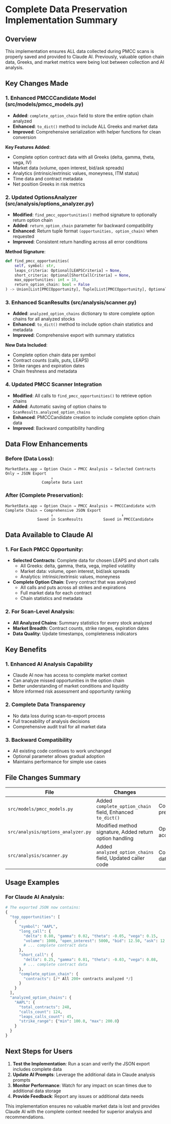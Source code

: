 # Complete Data Preservation Implementation Summary

## Overview
This implementation ensures ALL data collected during PMCC scans is properly saved and provided to Claude AI. Previously, valuable option chain data, Greeks, and market metrics were being lost between collection and AI analysis.

## Key Changes Made

### 1. Enhanced PMCCCandidate Model (src/models/pmcc_models.py)
- **Added**: `complete_option_chain` field to store the entire option chain analyzed
- **Enhanced**: `to_dict()` method to include ALL Greeks and market data
- **Improved**: Comprehensive serialization with helper functions for clean conversion

**Key Features Added**:
- Complete option contract data with all Greeks (delta, gamma, theta, vega, IV)
- Market data (volume, open interest, bid/ask spreads)
- Analytics (intrinsic/extrinsic values, moneyness, ITM status)
- Time data and contract metadata
- Net position Greeks in risk metrics

### 2. Updated OptionsAnalyzer (src/analysis/options_analyzer.py)
- **Modified**: `find_pmcc_opportunities()` method signature to optionally return option chain
- **Added**: `return_option_chain` parameter for backward compatibility
- **Enhanced**: Return tuple format `(opportunities, option_chain)` when requested
- **Improved**: Consistent return handling across all error conditions

**Method Signature**:
```python
def find_pmcc_opportunities(
    self, symbol: str,
    leaps_criteria: Optional[LEAPSCriteria] = None,
    short_criteria: Optional[ShortCallCriteria] = None,
    max_opportunities: int = 10,
    return_option_chain: bool = False
) -> Union[List[PMCCOpportunity], Tuple[List[PMCCOpportunity], Optional['OptionChain']]]
```

### 3. Enhanced ScanResults (src/analysis/scanner.py)
- **Added**: `analyzed_option_chains` dictionary to store complete option chains for all analyzed stocks
- **Enhanced**: `to_dict()` method to include option chain statistics and metadata
- **Improved**: Comprehensive export with summary statistics

**New Data Included**:
- Complete option chain data per symbol
- Contract counts (calls, puts, LEAPS)
- Strike ranges and expiration dates
- Chain freshness and metadata

### 4. Updated PMCC Scanner Integration
- **Modified**: All calls to `find_pmcc_opportunities()` to retrieve option chains
- **Added**: Automatic saving of option chains to `ScanResults.analyzed_option_chains`
- **Enhanced**: PMCCCandidate creation to include complete option chain data
- **Improved**: Backward compatibility handling

## Data Flow Enhancements

### Before (Data Loss):
```
MarketData.app → Option Chain → PMCC Analysis → Selected Contracts Only → JSON Export
                    ↓
                Complete Data Lost
```

### After (Complete Preservation):
```
MarketData.app → Option Chain → PMCC Analysis → PMCCCandidate with Complete Chain → Comprehensive JSON Export
                    ↓                              ↓
              Saved in ScanResults         Saved in PMCCCandidate
```

## Data Available to Claude AI

### 1. For Each PMCC Opportunity:
- **Selected Contracts**: Complete data for chosen LEAPS and short calls
  - All Greeks: delta, gamma, theta, vega, implied volatility
  - Market data: volume, open interest, bid/ask spreads
  - Analytics: intrinsic/extrinsic values, moneyness
- **Complete Option Chain**: Every contract that was analyzed
  - All calls and puts across all strikes and expirations
  - Full market data for each contract
  - Chain statistics and metadata

### 2. For Scan-Level Analysis:
- **All Analyzed Chains**: Summary statistics for every stock analyzed
- **Market Breadth**: Contract counts, strike ranges, expiration dates
- **Data Quality**: Update timestamps, completeness indicators

## Key Benefits

### 1. Enhanced AI Analysis Capability
- Claude AI now has access to complete market context
- Can analyze missed opportunities in the option chain
- Better understanding of market conditions and liquidity
- More informed risk assessment and opportunity ranking

### 2. Complete Data Transparency
- No data loss during scan-to-export process
- Full traceability of analysis decisions
- Comprehensive audit trail for all market data

### 3. Backward Compatibility
- All existing code continues to work unchanged
- Optional parameter allows gradual adoption
- Maintains performance for simple use cases

## File Changes Summary

| File | Changes | Impact |
|------|---------|--------|
| `src/models/pmcc_models.py` | Added `complete_option_chain` field, Enhanced `to_dict()` | Complete data preservation |
| `src/analysis/options_analyzer.py` | Modified method signature, Added return option handling | Option chain access |
| `src/analysis/scanner.py` | Added `analyzed_option_chains` field, Updated caller code | Comprehensive data collection |

## Usage Examples

### For Claude AI Analysis:
```python
# The exported JSON now contains:
{
  "top_opportunities": [
    {
      "symbol": "AAPL",
      "long_call": {
        "delta": 0.80, "gamma": 0.02, "theta": -0.05, "vega": 0.15,
        "volume": 1000, "open_interest": 5000, "bid": 12.50, "ask": 12.80
        # ... complete contract data
      },
      "short_call": {
        "delta": 0.25, "gamma": 0.01, "theta": -0.03, "vega": 0.08,
        # ... complete contract data
      },
      "complete_option_chain": {
        "contracts": [/* All 200+ contracts analyzed */]
      }
    }
  ],
  "analyzed_option_chains": {
    "AAPL": {
      "total_contracts": 248,
      "calls_count": 124,
      "leaps_calls_count": 45,
      "strike_range": {"min": 100.0, "max": 200.0}
    }
  }
}
```

## Next Steps for Users

1. **Test the Implementation**: Run a scan and verify the JSON export includes complete data
2. **Update AI Prompts**: Leverage the additional data in Claude analysis prompts
3. **Monitor Performance**: Watch for any impact on scan times due to additional data storage
4. **Provide Feedback**: Report any issues or additional data needs

This implementation ensures no valuable market data is lost and provides Claude AI with the complete context needed for superior analysis and recommendations.